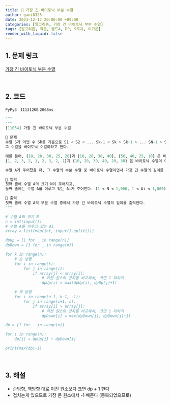 ```yaml
---
title: 🐢 가장 긴 바이토닉 부분 수열
author: gani0325
date: 2023-12-17 20:00:00 +09:00
categories: [알고리즘, 가장 긴 바이토닉 부분 수열]
tags: [알고리즘, 백준, 골드4, DP, 9주차, 이가은]
render_with_liquid: false
---
```


## 1. 문제 링크

[가장 긴 바이토닉 부분 수열](https://www.acmicpc.net/problem/11054)

<br>

## 2. 코드

`PyPy3 ` `111312KB` `2068ms`

```python
"""
"""
[11054] 가장 긴 바이토닉 부분 수열

💛 문제
수열 S가 어떤 수 Sk를 기준으로 S1 < S2 < ... Sk-1 < Sk > Sk+1 > ... SN-1 > SN을 만족한다면,
그 수열을 바이토닉 수열이라고 한다.

예를 들어, {10, 20, 30, 25, 20}과 {10, 20, 30, 40}, {50, 40, 25, 10} 은 바이토닉 수열이지만,
{1, 2, 3, 2, 1, 2, 3, 2, 1}과 {10, 20, 30, 40, 20, 30} 은 바이토닉 수열이 아니다.

수열 A가 주어졌을 때, 그 수열의 부분 수열 중 바이토닉 수열이면서 가장 긴 수열의 길이를 구하는 프로그램을 작성하시오.

💚 입력
첫째 줄에 수열 A의 크기 N이 주어지고,
둘째 줄에는 수열 A를 이루고 있는 Ai가 주어진다. (1 ≤ N ≤ 1,000, 1 ≤ Ai ≤ 1,000)

💙 출력
첫째 줄에 수열 A의 부분 수열 중에서 가장 긴 바이토닉 수열의 길이를 출력한다.
"""

# 수열 A의 크기 N
n = int(input())
# 수열 A를 이루고 있는 Ai
array = list(map(int, input().split()))

dpUp = [1 for _ in range(n)]
dpDown = [1 for _ in range(n)]

for k in range(n):
    # 순 방향
    for i in range(k):
        for j in range(i):
            if array[j] < array[i]:
                # 이전 원소와 큰지를 비교해서, 크면 1 더하기
                dpUp[i] = max(dpUp[i], dpUp[j]+1)

    # 역 방향
    for i in range(n-1, k-1, -1):
        for j in range(i+1, n):
            if array[i] > array[j]:
                # 이전 원소와 큰지를 비교해서, 크면 1 더하기
                dpDown[i] = max(dpDown[i], dpDown[j]+1)

dp = [1 for _ in range(n)]

for i in range(n):
    dp[i] = dpUp[i] + dpDown[i]

print(max(dp)-1)

```

<br>

## 3. 해설

- 순방향, 역방향 대로 이전 원소보다 크면 dp + 1 한다
- 겹치는게 있으므로 가장 큰 원소에서 -1 빼준다 (중복되었으므로)
